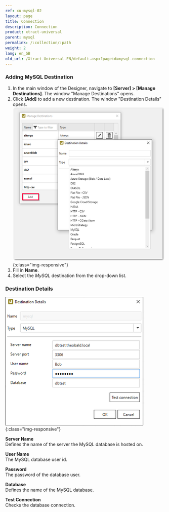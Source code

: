 ```yaml
---
ref: xu-mysql-02
layout: page
title: Connection
description: Connection
product: xtract-universal
parent: mysql
permalink: /:collection/:path
weight: 2
lang: en_GB
old_url: /Xtract-Universal-EN/default.aspx?pageid=mysql-connection
---
```

### Adding MySQL Destination
1. In the main window of the Designer, navigate to **[Server] > [Manage Destinations]**. The window "Manage Destinations" opens.
2. Click **[Add]** to add a new destination. The window "Destination Details" opens.
![XU_MySQL_Destination](/img/content/add-select-destination.png){:class="img-responsive"}
3. Fill in **Name**.
4. Select the *MySQL* destination from the drop-down list.

### Destination Details

![mysql_destination_details](/img/content/mysql_destination_details.png){:class="img-responsive"}

**Server Name** <br>
Defines the name of the server the MySQL database is hosted on.

**User Name** <br>
The MySQL database user id.

**Password** <br>
The password of the database user.

**Database** <br>
Defines the name of the MySQL database.
             
**Test Connection** <br>
Checks the database connection. 